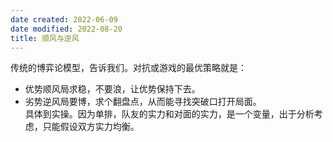 ```yaml
---
date created: 2022-06-09
date modified: 2022-08-20
title: 顺风与逆风
---
```


传统的博弈论模型，告诉我们。对抗或游戏的最优策略就是：

- 优势顺风局求稳，不要浪，让优势保持下去。
- 劣势逆风局要博，求个翻盘点，从而能寻找突破口打开局面。  
具体到实操。因为单排，队友的实力和对面的实力，是一个变量，出于分析考虑，只能假设双方实力均衡。
